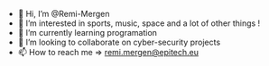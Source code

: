 - 👋 Hi, I’m @Remi-Mergen
- 👀 I’m interested in sports, music, space and a lot of other things !
- 🌱 I’m currently learning programation
- 💞️ I’m looking to collaborate on cyber-security projects
- 📫 How to reach me => remi.mergen@epitech.eu

<!---
Remi-Mergen/Remi-Mergen is a ✨ special ✨ repository because its `README.md` (this file) appears on your GitHub profile.
You can click the Preview link to take a look at your changes.
--->
